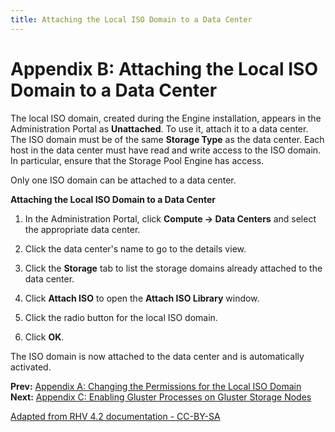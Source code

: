```yaml
---
title: Attaching the Local ISO Domain to a Data Center
---
```


# Appendix B: Attaching the Local ISO Domain to a Data Center

The local ISO domain, created during the Engine installation, appears in the Administration Portal as **Unattached**. To use it, attach it to a data center. The ISO domain must be of the same **Storage Type** as the data center. Each host in the data center must have read and write access to the ISO domain. In particular, ensure that the Storage Pool Engine has access.

Only one ISO domain can be attached to a data center.

**Attaching the Local ISO Domain to a Data Center**

1. In the Administration Portal, click **Compute &rarr; Data Centers** and select the appropriate data center.

2. Click the data center's name to go to the details view.

3. Click the **Storage** tab to list the storage domains already attached to the data center.

4. Click **Attach ISO** to open the **Attach ISO Library** window.

5. Click the radio button for the local ISO domain.

6. Click **OK**.

The ISO domain is now attached to the data center and is automatically activated.

**Prev:** [Appendix A: Changing the Permissions for the Local ISO Domain](../appe-Changing_the_Permissions_for_the_Local_ISO_Domain) <br>
**Next:** [Appendix C: Enabling Gluster Processes on Gluster Storage Nodes](../appe-Enabling_Gluster_Processes_on_Gluster_Storage_Nodes)

[Adapted from RHV 4.2 documentation - CC-BY-SA](https://access.redhat.com/documentation/en-us/red_hat_virtualization/4.2/html/installation_guide/appe-attaching_the_local_iso_domain_to_a_data_center)

